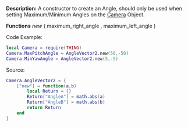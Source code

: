 **Description:** A constructor to create an Angle, should only be used when setting Maximum/Minimum Angles on the [Camera](Camera.md) Object.

**Functions**
*new* ( maximum_right_angle , maximum_left_angle )

Code Example:
```lua
local Camera = require(THING)
Camera.MaxPitchAngle = AngleVector2.new(50,-50)
Camera.MinYawAngle = AngleVector2.new(5,-5)
```

Source:
```lua
Camera.AngleVector2 = {
    ["new"] = function(a,b)
        local Return = {}
        Return["AngleA"] = math.abs(a)
        Return["AngleB"] = math.abs(b)
        return Return
    end
}
```
